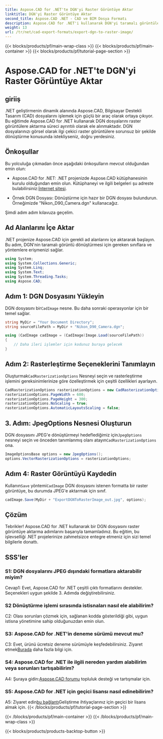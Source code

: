 ```yaml
---
title: Aspose.CAD for .NET'te DGN'yi Raster Görüntüye Aktar
linktitle: DGN'yi Raster Görüntüye Aktar
second_title: Aspose.CAD .NET - CAD ve BIM Dosya Formatı
description: Aspose.CAD for .NET'i kullanarak DGN'yi taramalı görüntülere zahmetsizce dönüştürün. Adım adım kılavuzu keşfedin ve CAD dosya işlemede .NET'in gücünü açığa çıkarın.
weight: 13
url: /tr/net/cad-export-formats/export-dgn-to-raster-image/
---
```


{{< blocks/products/pf/main-wrap-class >}}
{{< blocks/products/pf/main-container >}}
{{< blocks/products/pf/tutorial-page-section >}}

# Aspose.CAD for .NET'te DGN'yi Raster Görüntüye Aktar

## giriiş

.NET geliştirmenin dinamik alanında Aspose.CAD, Bilgisayar Destekli Tasarım (CAD) dosyalarını işlemek için güçlü bir araç olarak ortaya çıkıyor. Bu eğitimde Aspose.CAD for .NET kullanarak DGN dosyalarını raster görüntülere aktarma süreci ayrıntılı olarak ele alınmaktadır. DGN dosyalarınızı görsel olarak ilgi çekici raster görüntülere sorunsuz bir şekilde dönüştürme konusunda istekliyseniz, doğru yerdesiniz.

## Önkoşullar

Bu yolculuğa çıkmadan önce aşağıdaki önkoşulların mevcut olduğundan emin olun:

-  Aspose.CAD for .NET: .NET projenizde Aspose.CAD kütüphanesinin kurulu olduğundan emin olun. Kütüphaneyi ve ilgili belgeleri şu adreste bulabilirsiniz:[İnternet sitesi](https://reference.aspose.com/cad/net/).

- Örnek DGN Dosyası: Dönüştürme için hazır bir DGN dosyası bulundurun. Örneğimizde "Nikon_D90_Camera.dgn" kullanacağız.

Şimdi adım adım kılavuza geçelim.

## Ad Alanlarını İçe Aktar

.NET projenize Aspose.CAD için gerekli ad alanlarını içe aktararak başlayın. Bu adım, DGN'nin taramalı görüntü dönüştürmesi için gereken sınıflara ve yöntemlere erişmenizi sağlar.

```csharp
using System;
using System.Collections.Generic;
using System.Linq;
using System.Text;
using System.Threading.Tasks;
using Aspose.CAD;
```

## Adım 1: DGN Dosyasını Yükleyin

 DGN dosyasını bir`CadImage` nesne. Bu daha sonraki operasyonlar için bir temel sağlar.

```csharp
string MyDir = "Your Document Directory";
string sourceFilePath = MyDir + "Nikon_D90_Camera.dgn";

using (CadImage cadImage = (CadImage)Image.Load(sourceFilePath))
{
    // Daha ileri işlemler için kodunuz buraya gelecek
}
```

## Adım 2: Rasterleştirme Seçeneklerini Tanımlayın

 Oluşturmak`CadRasterizationOptions` Nesneyi seçin ve rasterleştirme işlemini gereksinimlerinize göre özelleştirmek için çeşitli özellikleri ayarlayın.

```csharp
CadRasterizationOptions rasterizationOptions = new CadRasterizationOptions();
rasterizationOptions.PageWidth = 600;
rasterizationOptions.PageHeight = 300;
rasterizationOptions.NoScaling = true;
rasterizationOptions.AutomaticLayoutsScaling = false;
```

## 3. Adım: JpegOptions Nesnesi Oluşturun

 DGN dosyasını JPEG'e dönüştürmeyi hedeflediğimiz için`JpegOptions` nesneyi seçin ve önceden tanımlanmış olanı atayın`CadRasterizationOptions` ona.

```csharp
ImageOptionsBase options = new JpegOptions();
options.VectorRasterizationOptions = rasterizationOptions;
```

## Adım 4: Raster Görüntüyü Kaydedin

 Kullanın`Save` yöntemi`CadImage` DGN dosyasını istenen formatta bir raster görüntüye, bu durumda JPEG'e aktarmak için sınıf.

```csharp
cadImage.Save(MyDir + "ExportDGNToRasterImage_out.jpg", options);
```

## Çözüm

Tebrikler! Aspose.CAD for .NET kullanarak bir DGN dosyasını raster görüntüye aktarma adımlarını başarıyla tamamladınız. Bu eğitim, bu işlevselliği .NET projelerinize zahmetsizce entegre etmeniz için sizi temel bilgilerle donattı.

## SSS'ler

### S1: DGN dosyalarını JPEG dışındaki formatlara aktarabilir miyim?

Cevap1: Evet, Aspose.CAD for .NET çeşitli çıktı formatlarını destekler. Seçenekleri uygun şekilde 3. Adımda değiştirebilirsiniz.

### S2 Dönüştürme işlemi sırasında istisnaları nasıl ele alabilirim?

C2: Olası sorunları çözmek için, sağlanan kodda gösterildiği gibi, uygun istisna yönetimine sahip olduğunuzdan emin olun.

### S3: Aspose.CAD for .NET'in deneme sürümü mevcut mu?

 C3: Evet, ürünü ücretsiz deneme sürümüyle keşfedebilirsiniz. Ziyaret etmek[Burada](https://releases.aspose.com/) daha fazla bilgi için.

### S4: Aspose.CAD for .NET ile ilgili nereden yardım alabilirim veya sorunları tartışabilirim?

 A4: Şuraya gidin:[Aspose.CAD forumu](https://forum.aspose.com/c/cad/19) topluluk desteği ve tartışmalar için.

### S5: Aspose.CAD for .NET için geçici lisansı nasıl edinebilirim?

 A5: Ziyaret edin[bu bağlantı](https://purchase.aspose.com/temporary-license/)Geliştirme ihtiyaçlarınız için geçici bir lisans almak için.
{{< /blocks/products/pf/tutorial-page-section >}}

{{< /blocks/products/pf/main-container >}}
{{< /blocks/products/pf/main-wrap-class >}}

{{< blocks/products/products-backtop-button >}}

